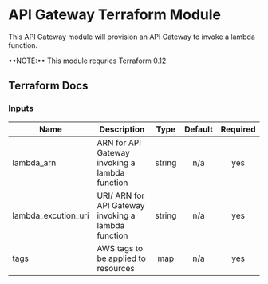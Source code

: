 # API Gateway Terraform Module

This API Gateway module will provision an API Gateway to invoke a lambda function.

••NOTE:•• This module requries Terraform 0.12

## Terraform Docs

### Inputs

| Name | Description | Type | Default | Required |
|------|-------------|:----:|:-----:|:-----:|
| lambda\_arn | ARN for API Gateway invoking a lambda function | string | n/a | yes |
| lambda\_excution\_uri | URI/ ARN for API Gateway invoking a lambda function | string | n/a | yes |
| tags | AWS tags to be applied to resources | map | n/a | yes |
